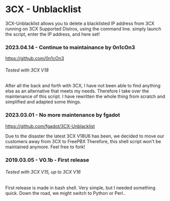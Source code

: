 # 3CX - Unblacklist
3CX-Unblacklist allows you to delete a blacklisted IP address from 3CX running on 3CX Supported Distros, using the command line.
simply launch the script, enter the IP address, and here set!

### 2023.04.14 - Continue to maintainance by 0n1cOn3
https://github.com/0n1cOn3


###### Tested with 3CX V18
After all the back and forth with 3CX, I have not been able to find anything else as an alternative that meets my needs. Therefore I take over the maintenance of this script. 
I have rewritten the whole thing from scratch and simplified and adapted some things.

### 2023.03.01 - No more maintenance by fgadot
https://github.com/fgadot/3CX-Unblacklist

Due to the disaster the latest 3CX V18U6 has been, we decided to move our customers away from 3CX to FreePBX
Therefore, this shell script won't be maintained anymore. Feel free to fork!

### 2019.03.05 - V0.1b - First release
###### Tested with 3CX V15, up to 3CX V16
First release is made in bash shell. Very simple, but I needed something quick. 
Down the road, we might switch to Python or Perl..
